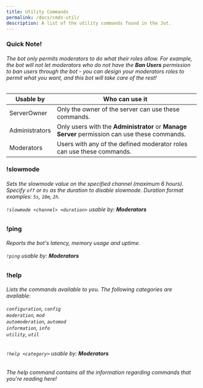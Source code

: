 ```yaml
---
title: Utility Commands
permalink: /docs/cmds-util/
description: A list of the utility commands found in the Jot.
---
```

<div class="panel panel-info">
	<div class="panel-heading">
		<h3 class="panel-title" id="warn">Quick Note!</h3>
	</div>
	<div class="panel-body">
    <table class="table table-striped table-hover ">
    <thead>
      <h6>The bot only permits moderators to do what their roles allow. For example, the bot will not let moderators who do not have the <strong>Ban Users</strong> permission to ban users through the bot - you can design your moderators roles to permit what you want, and this bot will take care of the rest!</h6>
      <tr>
        <th>Usable by</th>
        <th>Who can use it</th>
      </tr>
    </thead>
    <tbody>
      <tr>
        <td>ServerOwner</td>
        <td>Only the owner of the server can use these commands.</td>
      </tr>
      <tr>
        <td>Administrators</td>
        <td>Only users with the <strong>Administrator</strong> or <strong>Manage Server</strong> permission can use these commands.</td>
      </tr>
      <tr>
        <td>Moderators</td>
        <td>Users with any of the defined moderator roles can use these commands.</td>
      </tr>
    </tbody>
    </table>
	</div>
</div>
<div class="panel panel-primary">
	<div class="panel-heading">
		<h3 class="panel-title" id="slowmode">!slowmode</h3>
	</div>
	<div class="panel-body">
    <h6>Sets the slowmode value on the specified channel (maximum 6 hours). Specify <code>off</code> or <code>0s</code> as the duration to disable slowmode. Duration format examples: <code>5s</code>, <code>10m</code>, <code>2h</code>.<br/><br/><code>!slowmode &lt;channel&gt; &lt;duration&gt;</code> usable by: <strong>Moderators</strong></h6>
	</div>
</div>
<div class="panel panel-primary">
	<div class="panel-heading">
		<h3 class="panel-title" id="ping">!ping</h3>
	</div>
	<div class="panel-body">
    <h6>Reports the bot's latency, memory usage and uptime.<br/><br/><code>!ping</code> usable by: <strong>Moderators</strong></h6>
	</div>
</div>
<div class="panel panel-primary">
	<div class="panel-heading">
		<h3 class="panel-title" id="help">!help</h3>
	</div>
	<div class="panel-body">
    <h6>Lists the commands available to you. The following categories are available:<br/><br/>
        <code>configuration</code>, <code>config</code><br/>
        <code>moderation</code>, <code>mod</code><br/>
        <code>automoderation</code>, <code>automod</code><br/>
        <code>information</code>, <code>info</code><br/>
        <code>utility</code>, <code>util</code><br/>
        <br/><br/><code>!help &lt;category&gt;</code> usable by: <strong>Moderators</strong></h6>
	</div>
	<div class="panel-footer"><h6>The help command contains all the information regarding commands that you're reading here!</h6></div>
</div>
